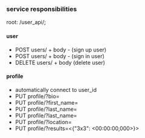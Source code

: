 ### service responsibilities

root: /user_api/;

#### user
- POST users/ + body - (sign up user) 
- POST users/ + body - (sign in user)
- DELETE users/ + body (delete user)

#### profile
- automatically connect to user_id
- PUT profile/?bio=<murkdown>
- PUT profile/?first_name=<str>
- PUT profile/?last_name=<str>
- PUT profile/?last_name=<str>
- PUT profile/?location=<str>
- PUT profile/?results=<{"3x3": <00:00:00,000>}>
